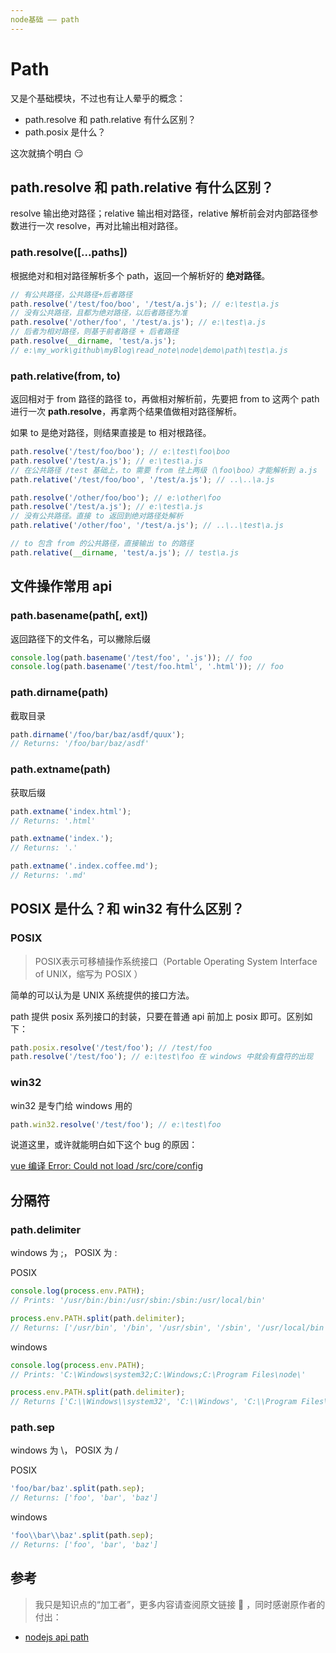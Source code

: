```yaml
---
node基础 —— path
---
```


# Path

又是个基础模块，不过也有让人晕乎的概念：

- path.resolve 和 path.relative 有什么区别？
- path.posix 是什么？

这次就搞个明白 :smirk:

## path.resolve 和 path.relative 有什么区别？

resolve 输出绝对路径；relative 输出相对路径，relative 解析前会对内部路径参数进行一次 resolve，再对比输出相对路径。

### path.resolve([...paths])

根据绝对和相对路径解析多个 path，返回一个解析好的 **绝对路径**。

````js
// 有公共路径，公共路径+后者路径
path.resolve('/test/foo/boo', '/test/a.js'); // e:\test\a.js
// 没有公共路径，且都为绝对路径，以后者路径为准
path.resolve('/other/foo', '/test/a.js'); // e:\test\a.js
// 后者为相对路径，则基于前者路径 + 后者路径
path.resolve(__dirname, 'test/a.js'); 
// e:\my_work\github\myBlog\read_note\node\demo\path\test\a.js
````

### path.relative(from, to)

返回相对于 from 路径的路径 to，再做相对解析前，先要把 from to 这两个 path 进行一次 **path.resolve**，再拿两个结果值做相对路径解析。

如果 to 是绝对路径，则结果直接是 to 相对根路径。

````js
path.resolve('/test/foo/boo'); // e:\test\foo\boo
path.resolve('/test/a.js'); // e:\test\a.js
// 在公共路径 /test 基础上，to 需要 from 往上两级（\foo\boo）才能解析到 a.js
path.relative('/test/foo/boo', '/test/a.js'); // ..\..\a.js
````

````js
path.resolve('/other/foo/boo'); // e:\other\foo
path.resolve('/test/a.js'); // e:\test\a.js
// 没有公共路径。直接 to 返回到绝对路径处解析
path.relative('/other/foo', '/test/a.js'); // ..\..\test\a.js
````

````js
// to 包含 from 的公共路径，直接输出 to 的路径
path.relative(__dirname, 'test/a.js'); // test\a.js
````

## 文件操作常用 api
### path.basename(path[, ext])

返回路径下的文件名，可以撇除后缀

````js
console.log(path.basename('/test/foo', '.js')); // foo
console.log(path.basename('/test/foo.html', '.html')); // foo
````

### path.dirname(path)

截取目录

````js
path.dirname('/foo/bar/baz/asdf/quux');
// Returns: '/foo/bar/baz/asdf'
````

### path.extname(path)

获取后缀

````js
path.extname('index.html');
// Returns: '.html'

path.extname('index.');
// Returns: '.'

path.extname('.index.coffee.md');
// Returns: '.md'
````

## POSIX 是什么？和 win32 有什么区别？

### POSIX
> POSIX表示可移植操作系统接口（Portable Operating System Interface of UNIX，缩写为 POSIX ）

简单的可以认为是 UNIX 系统提供的接口方法。

path 提供 posix 系列接口的封装，只要在普通 api 前加上 posix 即可。区别如下：

````js
path.posix.resolve('/test/foo'); // /test/foo
path.resolve('/test/foo'); // e:\test\foo 在 windows 中就会有盘符的出现
````

### win32

win32 是专门给 windows 用的

````js
path.win32.resolve('/test/foo'); // e:\test\foo
````

说道这里，或许就能明白如下这个 bug 的原因：

[vue 编译 Error: Could not load /src/core/config](https://segmentfault.com/a/1190000017335977)

## 分隔符

### path.delimiter

windows 为 ;， POSIX 为 :

POSIX
````js
console.log(process.env.PATH);
// Prints: '/usr/bin:/bin:/usr/sbin:/sbin:/usr/local/bin'

process.env.PATH.split(path.delimiter);
// Returns: ['/usr/bin', '/bin', '/usr/sbin', '/sbin', '/usr/local/bin']
````

windows
````js
console.log(process.env.PATH);
// Prints: 'C:\Windows\system32;C:\Windows;C:\Program Files\node\'

process.env.PATH.split(path.delimiter);
// Returns ['C:\\Windows\\system32', 'C:\\Windows', 'C:\\Program Files\\node\\']
````

### path.sep

windows 为 \， POSIX 为 /

POSIX
````js
'foo/bar/baz'.split(path.sep);
// Returns: ['foo', 'bar', 'baz']
````

windows
````js
'foo\\bar\\baz'.split(path.sep);
// Returns: ['foo', 'bar', 'baz']
````

## 参考
> 我只是知识点的“加工者”，更多内容请查阅原文链接 :thought_balloon: ，同时感谢原作者的付出：

- [nodejs api path](https://nodejs.org/dist/latest/docs/api/path.html)